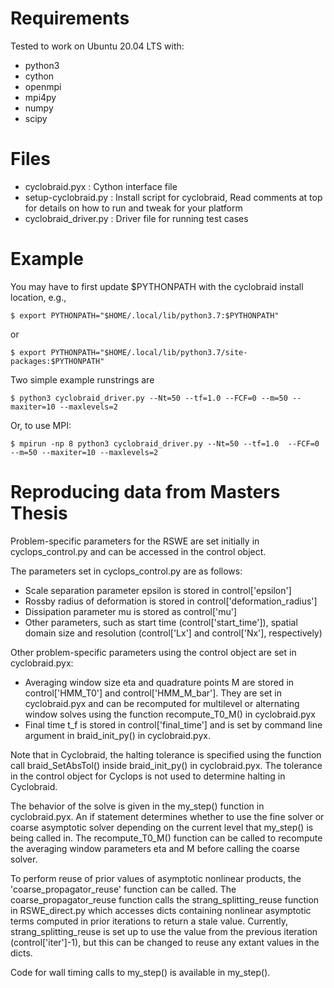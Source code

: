 # Requirements

Tested to work on Ubuntu 20.04 LTS with:

 - python3
 - cython
 - openmpi
 - mpi4py
 - numpy
 - scipy

# Files
- cyclobraid.pyx        :  Cython interface file
- setup-cyclobraid.py   :  Install script for cyclobraid, 
                           Read comments at top for details 
                           on how to run and tweak for your 
                           platform
- cyclobraid_driver.py  :  Driver file for running test cases


# Example

You may have to first update $PYTHONPATH with the cyclobraid install location, e.g., 

    $ export PYTHONPATH="$HOME/.local/lib/python3.7:$PYTHONPATH"

or

    $ export PYTHONPATH="$HOME/.local/lib/python3.7/site-packages:$PYTHONPATH"

Two simple example runstrings are 

    $ python3 cyclobraid_driver.py --Nt=50 --tf=1.0 --FCF=0 --m=50 --maxiter=10 --maxlevels=2

Or, to use MPI:

    $ mpirun -np 8 python3 cyclobraid_driver.py --Nt=50 --tf=1.0  --FCF=0 --m=50 --maxiter=10 --maxlevels=2


# Reproducing data from Masters Thesis

Problem-specific parameters for the RSWE are set initially in cyclops_control.py and can be accessed in the control object.

The parameters set in cyclops_control.py are as follows:
  - Scale separation parameter epsilon is stored in control['epsilon']
  - Rossby radius of deformation is stored in control['deformation_radius']
  - Dissipation parameter mu is stored as control['mu']
  - Other parameters, such as start time (control['start_time']), spatial domain size and resolution (control['Lx'] and control['Nx'], respectively)
 
Other problem-specific parameters using the control object are set in cyclobraid.pyx:
  - Averaging window size eta and quadrature points M are stored in control['HMM_T0'] and control['HMM_M_bar']. They are set in cyclobraid.pyx and can be recomputed for multilevel or alternating window solves using the function recompute_T0_M() in cyclobraid.pyx
  - Final time t_f is stored in control['final_time'] and is set by command line argument in braid_init_py() in cyclobraid.pyx.
 
Note that in Cyclobraid, the halting tolerance is specified using the function call braid_SetAbsTol() inside braid_init_py() in cyclobraid.pyx. The tolerance in the control object for Cyclops is not used to determine halting in Cyclobraid.

The behavior of the solve is given in the my_step() function in cyclobraid.pyx. An if statement determines whether to use the fine solver or coarse asymptotic solver depending on the current level that my_step() is being called in. The recompute_T0_M() function can be called to recompute the averaging window parameters eta and M before calling the coarse solver. 

To perform reuse of prior values of asymptotic nonlinear products, the 'coarse_propagator_reuse' function can be called. The coarse_propagator_reuse function calls the strang_splitting_reuse function in RSWE_direct.py which accesses dicts containing nonlinear asymptotic terms computed in prior iterations to return a stale value. Currently, strang_splitting_reuse is set up to use the value from the previous iteration (control['iter']-1), but this can be changed to reuse any extant values in the dicts.

Code for wall timing calls to my_step() is available in my_step().
